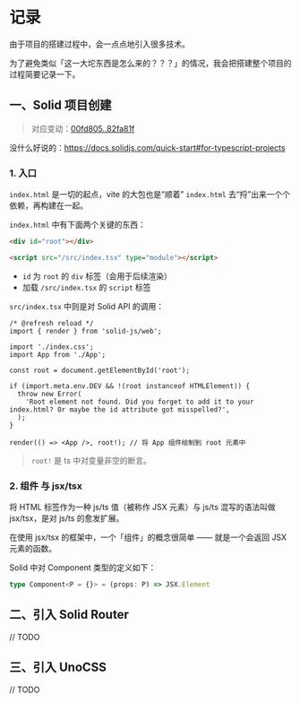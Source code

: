 # 记录

由于项目的搭建过程中，会一点点地引入很多技术。

为了避免类似「这一大坨东西是怎么来的？？？」的情况，我会把搭建整个项目的过程简要记录一下。

## 一、Solid 项目创建

> 对应变动：[00fd805..82fa81f](https://github.com/AzurIce/HeavyPlatform/compare/00fd805...82fa81f)

没什么好说的：https://docs.solidjs.com/quick-start#for-typescript-projects

### 1. 入口

`index.html` 是一切的起点，vite 的大包也是“顺着” `index.html` 去“捋”出来一个个依赖，再构建在一起。

`index.html` 中有下面两个关键的东西：

```html
<div id="root"></div>

<script src="/src/index.tsx" type="module"></script>
```

- `id` 为 `root` 的 `div` 标签（会用于后续渲染）
- 加载 `/src/index.tsx` 的 `script` 标签

`src/index.tsx` 中则是对 Solid API 的调用：

```tsx
/* @refresh reload */
import { render } from 'solid-js/web';

import './index.css';
import App from './App';

const root = document.getElementById('root');

if (import.meta.env.DEV && !(root instanceof HTMLElement)) {
  throw new Error(
    'Root element not found. Did you forget to add it to your index.html? Or maybe the id attribute got misspelled?',
  );
}

render(() => <App />, root!); // 将 App 组件绘制到 root 元素中

```

> `root!` 是 ts 中对变量非空的断言。

### 2. 组件 与 jsx/tsx

将 HTML 标签作为一种 js/ts 值（被称作 JSX 元素）与 js/ts 混写的语法叫做 jsx/tsx，是对 js/ts 的愈发扩展。

在使用 jsx/tsx 的框架中，一个「组件」的概念很简单 —— 就是一个会返回 JSX 元素的函数。

Solid 中对 Component 类型的定义如下：

```ts
type Component<P = {}> = (props: P) => JSX.Element
```

## 二、引入 Solid Router

// TODO

## 三、引入 UnoCSS

// TODO